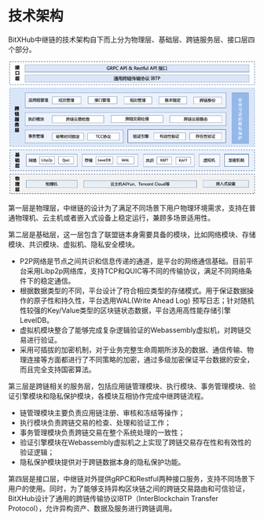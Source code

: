 # 技术架构

BitXHub中继链的技术架构自下而上分为物理层、基础层、跨链服务层、接口层四个部分。

![Tech Arch](../../assets/tech-arch.png)

第一层是物理层，中继链的设计为了满足不同场景下用户物理环境需求，支持在普通物理机、云主机或者嵌入式设备上稳定运行，兼顾多场景适用性。

第二层是基础层，这一层包含了联盟链本身需要具备的模块，比如网络模块、存储模块、共识模块、虚拟机、隐私安全模块。

* P2P网络是节点之间共识和信息传递的通道，是平台的网络通信基础。目前平台采用Libp2p网络库，支持TCP和QUIC等不同的传输协议，满足不同网络条件下的稳定通信。
* 根据数据类型的不同，平台设计了符合相应类型的存储模式。用于保证数据操作的原子性和持久性，平台选用WAL(Write Ahead Log)
  预写日志；针对随机性较强的Key/Value类型的区块链状态数据，平台选用高性能存储引擎LevelDB。
* 虚拟机模块整合了能够完成复杂逻辑验证的Webassembly虚拟机，对跨链交易进行验证。
* 采用可插拔的加密机制，对于业务完整生命周期所涉及的数据、通信传输、物理连接等方面都进行了不同策略的加密，通过多级加密保证平台数据的安全，而且完全支持国密算法。

第三层是跨链相关的服务层，包括应用链管理模块、执行模块、事务管理模块、验证引擎模块和隐私保护模块，各模块互相协作完成中继跨链流程。

* 链管理模块主要负责应用链注册、审核和冻结等操作；
* 执行模块负责跨链交易的检查、处理和验证工作；
* 事务管理模块负责跨链交易在整个系统处理的一致性；
* 验证引擎模块在Webassembly虚拟机之上实现了跨链交易存在性和有效性的验证逻辑；
* 隐私保护模块提供对于跨链数据本身的隐私保护功能。

第四层是接口层，中继链对外提供gRPC和Restful两种接口服务，支持不同场景下用户的使用。同时，为了能够支持异构区块链之间的跨链交易路由和可信验证，BitXHub设计了通用的跨链传输协议IBTP（InterBlockchain
Transfer Protocol），允许异构资产、数据及服务进行跨链调用。
